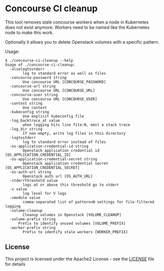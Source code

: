 # Concourse CI cleanup

This tool removes stale concourse workers when a node in Kubernetes does not exist anymore. Workers need to be named like the Kubernetes node to make this work.

Optionally it allows you to delete Openstack volumes with a specific pattern.

Usage:
```
$ ./concourse-ci-cleanup --help
Usage of ./concourse-ci-cleanup:
  -alsologtostderr
    	log to standard error as well as files
  -concourse-password string
    	Use concourse URL [CONCOURSE_PASSWORD]
  -concourse-url string
    	Use concourse URL [CONCOURSE_URL]
  -concourse-user string
    	Use concourse URL [CONCOURSE_USER]
  -context string
    	Use context
  -kubeconfig string
    	Use explicit kubeconfig file
  -log_backtrace_at value
    	when logging hits line file:N, emit a stack trace
  -log_dir string
    	If non-empty, write log files in this directory
  -logtostderr
    	log to standard error instead of files
  -os-application-credential-id string
    	Openstack application credential id [OS_APPLICATION_CREDENTIAL_ID]
  -os-application-credential-secret string
    	Openstack application credential secret [OS_APPLICATION_CREDENTIAL_SECRET]
  -os-auth-url string
    	Openstack auth url [OS_AUTH_URL]
  -stderrthreshold value
    	logs at or above this threshold go to stderr
  -v value
    	log level for V logs
  -vmodule value
    	comma-separated list of pattern=N settings for file-filtered logging
  -volume-cleanup
    	Cleanup volumes in Openstack [VOLUME_CLEANUP]
  -volume-prefix string
      Prefix to identify unused volumes [VOLUME_PREFIX]
  -worker-prefix string
    	Prefix to identify stale workers [WORKER_PREFIX]
```

## License
This project is licensed under the Apache2 License - see the [LICENSE](LICENSE) file for details
